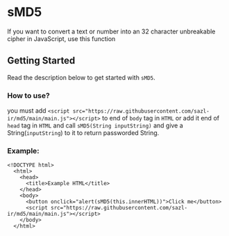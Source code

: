 # sMD5
If you want to convert a text or number into an 32 character unbreakable cipher in JavaScript, use this function

## Getting Started
Read the description below to get started with `sMD5`.

### How to use?

you must add `<script src="https://raw.githubusercontent.com/sazl-ir/md5/main/main.js"></script>` to end of `body` tag in `HTML` or add it end of `head` tag in `HTML` and call `sMD5(String inputString)` and give a String(`inputString`) to it to return passworded String.

### Example:
```
<!DOCTYPE html>
  <html>
    <head>
      <title>Example HTML</title>
    </head>
    <body>
      <button onclick="alert(sMD5(this.innerHTML))">Click me</button>
      <script src="https://raw.githubusercontent.com/sazl-ir/md5/main/main.js"></script>
    </body>
  </html>
```
